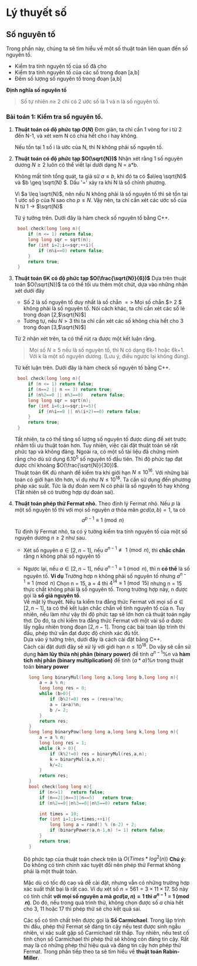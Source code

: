 # Lý thuyết số

## Số nguyên tố

Trong phần này, chúng ta sẽ tìm hiểu về một số thuật toán liên quan đến số nguyên tố.

- Kiểm tra tính nguyên tố của số đã cho
- Kiểm tra tính nguyên tố của các số trong đoạn [a,b]
- Đếm số lượng số nguyên tố trong đoạn [a,b]

**Định nghĩa số nguyên tố**

> Số tự nhiên $n\geq$ 2 chỉ có 2 ước số là 1 và n là số nguyên tố.

### Bài toán 1: Kiểm tra số nguyên tố.

1.  **Thuật toán có độ phức tạp $O(N)$**
    Đơn giản, ta chỉ cần 1 vòng for i từ 2 đến N-1, và xét xem N có chia hết cho i hay không.

    Nếu tồn tại 1 số i là ước của N, thì N không phải số nguyên tố.

2.  **Thuật toán có độ phức tạp $O(\sqrt{N})$**
    Nhận xét rằng 1 số nguyên dương $N \geq 2$ luôn có thể viết lại dưới dạng N = a\*b.

    Không mất tính tổng quát, ta giả sử $a\leq b$, khi đó ta có $a\leq \sqrt{N}$ và $b \geq \sqrt{N} $. Dấu '=' xảy ra khi N là số chính phương.

    Vì $a \leq \sqrt{N}$, nên nếu N không phải là số nguyên tố thì sẽ tồn tại 1 ước số p của N sao cho $p \leq N$. Vậy nên, ta chỉ cần xét các ước số của N từ 1 -> $\sqrt{N}$

    Từ ý tưởng trên. Dưới đây là hàm check số nguyên tố bằng C++.

    ```cpp
     bool check(long long n){
         if (n <= 1) return false;
         long long sqr = sqrt(n);
         for (int i=2;i<=sqr;++i){
             if (n%i==0) return false;
         }
         return true;
     }
    ```

3.  **Thuật toán 6K có độ phức tạp $O(\frac{\sqrt{N}}{6})$**
    Dựa trên thuật toán $O(\sqrt{N})$ ta có thể tối ưu thêm một chút, dựa vào những nhận xét dưới đây

    - Số 2 là số nguyên tố duy nhất là số chẵn $=>$ Mọi số chẵn $> 2 $ không phải là số nguyên tố. Nói cách khác, ta chỉ cần xét các số lẻ trong đoạn [2,$\sqrt{N}$]

    * Tương tự, nếu $N > 3$ thì ta chỉ cần xét các số không chia hết cho 3 trong đoạn [3,$\sqrt{N}$]

    Từ 2 nhận xét trên, ta có thể rút ra được một kết luận rằng.

    > Mọi số $N\geq5$ nếu là số nguyên tố, thì N có dạng 6k-1 hoặc 6k+1. Với k là một số nguyên dương. (Lưu ý, điều ngược lại không đúng).

    Từ kết luận trên. Dưới đây là hàm check số nguyên tố bằng C++.

    ```cpp
     bool check(long long n){
         if (n <= 1) return false;
         if (n==2 || n == 3) return true;
         if (n%2==0 || n%3==0)   return false;
         long long sqr = sqrt(n);
         for (int i=6;i<=sqr;i+=5){
             if (n%i==0 || n%(i+2)==0) return false;
         }
         return true;
     }
    ```

    Tất nhiên, ta có thể tăng số lượng số nguyên tố được dùng để xét trước nhằm tối ưu thuật toán hơn. Tuy nhiên, việc cài đặt thuật toán sẽ rất phức tạp và không đáng. Ngoài ra, có một số tài liệu đã chứng minh rằng cho dù sử dụng $6.10^5$ số nguyên tố đầu tiên. Thì độ phức tạp đạt được chỉ khoảng $O(\frac{\sqrt{N}}{30})$. <br>
    Thuật toán 6K đủ nhanh để kiểm tra khi giới hạn $N\leq 10^{16}$. Với những bài toán có giới hạn lớn hơn, ví dụ như $N\leq 10^{18}$. Ta cần sử dụng đến phương pháp xác suất. Tức là dự đoán xem N có phải là số nguyên tố hay không (Tất nhiên sẽ có trường hợp dự đoán sai).

4.  **Thuật toán phép thử Fermat nhỏ.**
    Theo định lý Fermat nhỏ. Nếu $p$ là một số nguyên tố thì với mọi số nguyên $a$ thỏa mãn $gcd(a,b)=1$, ta có
    $$a^{p-1} \equiv 1 \pmod{n}$$

    Từ định lý Fermat nhỏ, ta có ý tưởng kiểm tra tính nguyên tố của một số nguyên dương $n \geq 2$ như sau.

    - Xét số nguyên $a \in [2,n-1]$, nếu $a^{n-1} \not\equiv 1 \pmod{n}$, thì **chắc chắn** rằng n không phải số nguyên tố
    - Ngược lại, nếu $a \in [2,n-1]$, nếu $a^{n-1} \equiv 1 \pmod{n}$, thì n **có thể** là số nguyên tố.
      **Ví dụ**
      Trường hợp n không phải số nguyên tố nhưng $a^{n-1} \equiv 1 \pmod{n}$
      Chọn n = 15, a = 4 thì $4^{14} \equiv 1 \pmod{15}$ nhưng n = 15 thực chất không phải là số nguyên tố. Trong trường hợp này, n được gọi là **số giả nguyên tố**.<br>
      Về mặt lý thuyết. Nếu ta kiểm tra đẳng thức Fermat với mọi số $a \in [2,n-1]$, ta có thể kết luận chắc chắn về tính nguyên tố của n. Tuy nhiên, nếu làm như vậy thì độ phức tạp sẽ lớn hơn cả thuật toán ngây thơ. Do đó, ta chỉ kiểm tra đẳng thức Fermat với một vài số $a$ được lấy ngẫu nhiên trong đoạn $[2,n-1]$.
      Trong các bài toán lập trình thi đấu, phép thử vẫn đạt được độ chính xác đủ tốt.<br>
      Dựa vào ý tưởng trên, dưới đây là cách cài đặt bằng C++.<br>
      Cách cài đặt dưới đây sẽ xử lý với giới hạn $n \leq 10^{18}$. Do vậy sẽ cần sử dụng **hàm lũy thừa nhị phân (binary power)** để tính $a^{n-1} \% n$ và **hàm tích nhị phân (binary multiplication)** để tính $(a*a)\%n$ trong thuật toán **binary power**

      ```cpp
        long long binaryMul(long long a,long long b,long long n){
            a = a % n;
            long long res = 0;
            while (b>0){
                if (b%2!=0) res = (res+a)%n;
                a = (a+a)%n;
                b /= 2;
            }
            return res;
        }
        long long binaryPow(long long a,long long k,long long n){
            a = a % n;
            long long res = 1;
            while (k > 0){
                if (k%2!=0) res = binaryMul(res,a,n);
                k = binaryMul(a,a,n);
                k/=2;
            }
            return res;
        }
        bool check(long long n){
            if (n<=1)   return false;
            if (n==2||n==3||n==5)   return true;
            if (n%2==0||n%3==0||n%5==0) return false;

            int times = 10;
            for (int i=1;i<=times;++i){
                long long a = rand() % (n-2) + 2;
                if (binaryPower(a,n-1,n) != 1) return false;
            }
            return true;
        }
      ```

      Độ phức tạp của thuật toán check trên là $O(Times*log^2(n))$
      **Chú ý:** Do không có tính chính xác tuyệt đối nên phép thử Fermat không phải là một thuật toán.

      Mặc dù có tốc độ cao và dễ cài đặt, nhưng vẫn có những trường hợp xác suất thất bại là rất cao. Ví dụ xét số $n = 561 = 3 \times 11 \times 17$. Số này có tính chất **với mọi số nguyên a mà $gcd(a,n) = 1$ thì $a^{n-1} \equiv 1 \pmod{n}$**. Do đó, nếu trong quá trình thử, không chọn được số $a$ chia hết cho 3, 11 hoặc 17 thì phép thử sẽ cho kết quả sai. <br>

      Các số có tính chất trên được gọi là **Số Carmichael**.
      Trong lập trình thi đấu, phép thử Fermat sẽ đáng tin cậy nếu test được sinh ngẫu nhiên, vì xác suất gặp số Carmichael rất thấp. Tuy nhiên, nếu test cố tình chọn số Carmichael thì phép thử sẽ không còn đáng tin cậy. Rất may là có những phép thử hiệu quả và đáng tin cậy hơn phép thử Fermat. Trong phần tiếp theo ta sẽ tìm hiểu về **thuật toán Rabin-Miller**.
